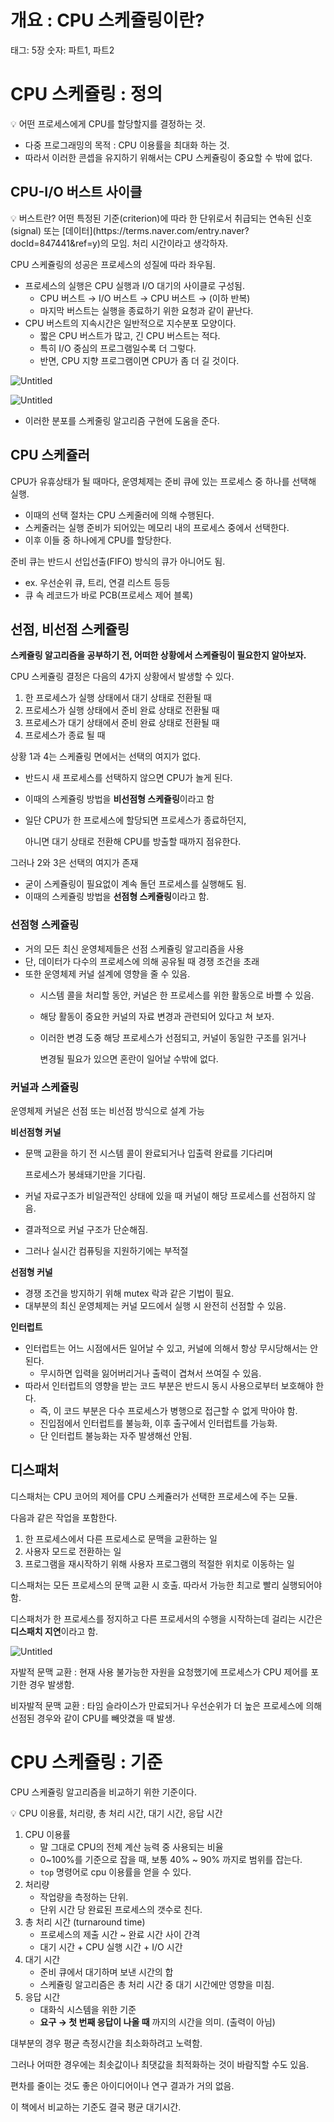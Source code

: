 # 개요 : CPU 스케쥴링이란?

태그: 5장
숫자: 파트1, 파트2

# CPU 스케쥴링 : 정의

<aside>
💡 어떤 프로세스에게 CPU를 할당할지를 결정하는 것.

</aside>

- 다중 프로그래밍의 목적 :  CPU 이용률을 최대화 하는 것.
- 따라서 이러한 콘셉을 유지하기 위해서는 CPU 스케쥴링이 중요할 수 밖에 없다.

## CPU-I/O 버스트 사이클

<aside>
💡 버스트란? 어떤 특정된 기준(criterion)에 따라 한 단위로서 취급되는 연속된 신호(signal) 또는 [데이터](https://terms.naver.com/entry.naver?docId=847441&ref=y)의 모임. 처리 시간이라고 생각하자.

</aside>

CPU 스케쥴링의 성공은 프로세스의 성질에 따라 좌우됨.

- 프로세스의 실행은 CPU 실행과 I/O 대기의 사이클로 구성됨.
    - CPU 버스트 → I/O 버스트 → CPU 버스트 → (이하 반복)
    - 마지막 버스트는 실행을 종료하기 위한 요청과 같이 끝난다.
- CPU 버스트의 지속시간은 일반적으로 지수분포 모양이다.
    - 짧은 CPU 버스트가 많고, 긴 CPU 버스트는 적다.
    - 특히 I/O 중심의 프로그램일수록 더 그렇다.
    - 반면, CPU 지향 프로그램이면 CPU가 좀 더 길 것이다.

![Untitled](./참고자료/5-1-0.png)

![Untitled](./참고자료/5-1-1.png)

- 이러한 분포를 스케줄링 알고리즘 구현에 도움을 준다.

## CPU 스케쥴러

CPU가 유휴상태가 될 때마다, 운영체제는 준비 큐에 있는 프로세스 중 하나를 선택해 실행.

- 이때의 선택 절차는 CPU 스케줄러에 의해 수행된다.
- 스케줄러는 실행 준비가 되어있는 메모리 내의 프로세스 중에서 선택한다.
- 이후 이들 중 하나에게 CPU를 할당한다.

준비 큐는 반드시 선입선출(FIFO) 방식의 큐가 아니어도 됨.

- ex. 우선순위 큐, 트리, 연결 리스트 등등
- 큐 속 레코드가 바로 PCB(프로세스 제어 블록)

## 선점, 비선점 스케쥴링

**스케쥴링 알고리즘을 공부하기 전, 어떠한 상황에서 스케쥴링이 필요한지 알아보자.**

CPU 스케쥴링 결정은 다음의 4가지 상황에서 발생할 수 있다.

1. 한 프로세스가 실행 상태에서 대기 상태로 전환될 때
2. 프로세스가 실행 상태에서 준비 완료 상태로 전환될 때
3. 프로세스가 대기 상태에서 준비 완료 상태로 전환될 때
4. 프로세스가 종료 될 때

상황 1과 4는 스케쥴링 면에서는 선택의 여지가 없다.

- 반드시 새 프로세스를 선택하지 않으면 CPU가 놀게 된다.
- 이때의 스케쥴링 방법을 **비선점형 스케쥴링**이라고 함
- 일단 CPU가 한 프로세스에 할당되면 프로세스가 종료하던지,
    
    아니면 대기 상태로 전환해 CPU를 방출할 때까지 점유한다.
    

그러나 2와 3은 선택의 여지가 존재

- 굳이 스케쥴링이 필요없이 계속 돌던 프로세스를 실행해도 됨.
- 이때의 스케쥴링 방법을 **선점형 스케쥴링**이라고 함.

### 선점형 스케쥴링

- 거의 모든 최신 운영체제들은 선점 스케쥴링 알고리즘을 사용
- 단, 데이터가 다수의 프로세스에 의해 공유될 때 경쟁 조건을 초래
- 또한 운영체제 커널 설계에 영향을 줄 수 있음.
    - 시스템 콜을 처리할 동안, 커널은 한 프로세스를 위한 활동으로 바쁠 수 있음.
    - 해당 활동이 중요한 커널의 자료 변경과 관련되어 있다고 쳐 보자.
    - 이러한 변경 도중 해당 프로세스가 선점되고, 커널이 동일한 구조를 읽거나
        
        변경될 필요가 있으면 혼란이 일어날 수밖에 없다.
        
    

### 커널과 스케쥴링

운영체제 커널은 선점 또는 비선점 방식으로 설계 가능

**비선점형 커널** 

- 문맥 교환을 하기 전 시스템 콜이 완료되거나 입출력 완료를 기다리며
    
    프로세스가 봉쇄돼기만을 기다림.
    
- 커널 자료구조가 비일관적인 상태에 있을 때 커널이 해당 프로세스를 선점하지 않음.
- 결과적으로 커널 구조가 단순해짐.
- 그러나 실시간 컴퓨팅을 지원하기에는 부적절

**선점형 커널**

- 경쟁 조건을 방지하기 위해 mutex 락과 같은 기법이 필요.
- 대부분의 최신 운영체제는 커널 모드에서 실행 시 완전히 선점할 수 있음.

**인터럽트**

- 인터럽트는 어느 시점에서든 일어날 수 있고, 커널에 의해서 항상 무시당해서는 안된다.
    - 무시하면 입력을 잃어버리거나 출력이 겹쳐서 쓰여질 수 있음.
- 따라서 인터럽트의 영향을 받는 코드 부분은 반드시 동시 사용으로부터 보호해야 한다.
    - 즉, 이 코드 부분은 다수 프로세스가 병행으로 접근할 수 없게 막아야 함.
    - 진입점에서 인터럽트를 불능화, 이후 출구에서 인터럽트를 가능화.
    - 단 인터럽트 불능화는 자주 발생해선 안됨.

## 디스패처

디스패처는 CPU 코어의 제어를 CPU 스케쥴러가 선택한 프로세스에 주는 모듈.

다음과 같은 작업을 포함한다.

1. 한 프로세스에서 다른 프로세스로 문맥을 교환하는 일
2. 사용자 모드로 전환하는 일
3. 프로그램을 재시작하기 위해 사용자 프로그램의 적절한 위치로 이동하는 일

디스패처는 모든 프로세스의 문맥 교환 시 호출. 따라서 가능한 최고로 빨리 실행되어야 함.

디스패처가 한 프로세스를 정지하고 다른 프로세서의 수행을 시작하는데 걸리는 시간은 **디스패치 지연**이라고 함.

![Untitled](./참고자료/5-1-2.pngpng)

자발적 문맥 교환 : 현재 사용 불가능한 자원을 요청했기에 프로세스가 CPU 제어를 포기한 경우 발생함.

비자발적 문맥 교환 : 타임 슬라이스가 만료되거나 우선순위가 더 높은 프로세스에 의해 선점된 경우와 같이 CPU를 빼앗겼을 때 발생.

# CPU 스케쥴링 : 기준

CPU 스케쥴링 알고리즘을 비교하기 위한 기준이다.

<aside>
💡 CPU 이용률, 처리량, 총 처리 시간, 대기 시간, 응답 시간

</aside>

1. CPU 이용률
    - 말 그대로 CPU의 전체 계산 능력 중 사용되는 비율
    - 0~100%를 기준으로 잡을 때, 보통 40% ~ 90% 까지로 범위를 잡는다.
    - `top` 명령어로 cpu 이용률을 얻을 수 있다.
2. 처리량
    - 작업량을 측정하는 단위.
    - 단위 시간 당 완료된 프로세스의 갯수로 친다.
3. 총 처리 시간 (turnaround time)
    - 프로세스의 제출 시간 ~ 완료 시간 사이 간격
    - 대기 시간 + CPU 실행 시간 + I/O 시간
4. 대기 시간
    - 준비 큐에서 대기하며 보낸 시간의 합
    - 스케쥴링 알고리즘은 총 처리 시간 중 대기 시간에만 영향을 미침.
5. 응답 시간
    - 대화식 시스템을 위한 기준
    - **요구 → 첫 번째 응답이 나올 때** 까지의 시간을 의미. (출력이 아님)

대부분의 경우 평균 측정시간을 최소화하려고 노력함.

그러나 어떠한 경우에는 최솟값이나 최댓값을 최적화하는 것이 바람직할 수도 있음.

편차를 줄이는 것도 좋은 아이디어이나 연구 결과가 거의 없음.

이 책에서 비교하는 기준도 결국 평균 대기시간.